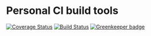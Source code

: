# Personal CI build tools

[![Coverage Status](https://coveralls.io/repos/github/Alorel/personal-build-tools/badge.svg?branch=4.1.1)](https://coveralls.io/github/Alorel/personal-build-tools?branch=4.1.1)
[![Build Status](https://travis-ci.com/Alorel/personal-build-tools.svg?branch=4.1.1)](https://travis-ci.com/Alorel/personal-build-tools)
[![Greenkeeper badge](https://badges.greenkeeper.io/Alorel/ngx-decorators.svg)](https://greenkeeper.io/)
